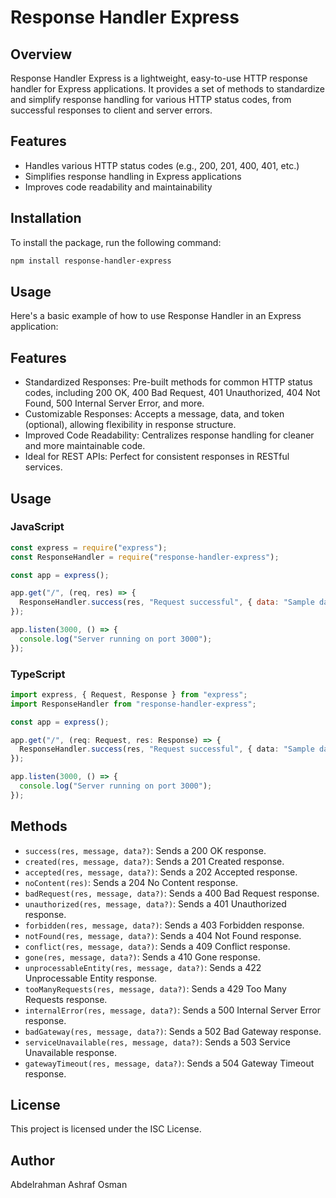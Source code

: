 # Response Handler Express

## Overview

Response Handler Express is a lightweight, easy-to-use HTTP response handler for Express applications. It provides a set of methods to standardize and simplify response handling for various HTTP status codes, from successful responses to client and server errors.

## Features

- Handles various HTTP status codes (e.g., 200, 201, 400, 401, etc.)
- Simplifies response handling in Express applications
- Improves code readability and maintainability

## Installation

To install the package, run the following command:

```bash
npm install response-handler-express
```

## Usage

Here's a basic example of how to use Response Handler in an Express application:

## Features

- Standardized Responses: Pre-built methods for common HTTP status codes, including 200 OK, 400 Bad Request, 401 Unauthorized, 404 Not Found, 500 Internal Server Error, and more.
- Customizable Responses: Accepts a message, data, and token (optional), allowing flexibility in response structure.
- Improved Code Readability: Centralizes response handling for cleaner and more maintainable code.
- Ideal for REST APIs: Perfect for consistent responses in RESTful services.

## Usage

### JavaScript

```javascript
const express = require("express");
const ResponseHandler = require("response-handler-express");

const app = express();

app.get("/", (req, res) => {
  ResponseHandler.success(res, "Request successful", { data: "Sample data" });
});

app.listen(3000, () => {
  console.log("Server running on port 3000");
});
```

### TypeScript

```typescript
import express, { Request, Response } from "express";
import ResponseHandler from "response-handler-express";

const app = express();

app.get("/", (req: Request, res: Response) => {
  ResponseHandler.success(res, "Request successful", { data: "Sample data" });
});

app.listen(3000, () => {
  console.log("Server running on port 3000");
});
```

## Methods

- `success(res, message, data?)`: Sends a 200 OK response.
- `created(res, message, data?)`: Sends a 201 Created response.
- `accepted(res, message, data?)`: Sends a 202 Accepted response.
- `noContent(res)`: Sends a 204 No Content response.
- `badRequest(res, message, data?)`: Sends a 400 Bad Request response.
- `unauthorized(res, message, data?)`: Sends a 401 Unauthorized response.
- `forbidden(res, message, data?)`: Sends a 403 Forbidden response.
- `notFound(res, message, data?)`: Sends a 404 Not Found response.
- `conflict(res, message, data?)`: Sends a 409 Conflict response.
- `gone(res, message, data?)`: Sends a 410 Gone response.
- `unprocessableEntity(res, message, data?)`: Sends a 422 Unprocessable Entity response.
- `tooManyRequests(res, message, data?)`: Sends a 429 Too Many Requests response.
- `internalError(res, message, data?)`: Sends a 500 Internal Server Error response.
- `badGateway(res, message, data?)`: Sends a 502 Bad Gateway response.
- `serviceUnavailable(res, message, data?)`: Sends a 503 Service Unavailable response.
- `gatewayTimeout(res, message, data?)`: Sends a 504 Gateway Timeout response.

## License

This project is licensed under the ISC License.

## Author

Abdelrahman Ashraf Osman
